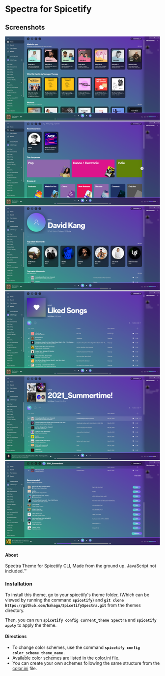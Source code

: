 # Spectra for Spicetify

## Screenshots

![Home](./_Screenshots/Home.png)
![Search](./_Screenshots/Search.png)
![Profile](./_Screenshots/Profile.png)
![Liked](./_Screenshots/Liked.png)
![Playlist](./_Screenshots/Playlist1.png)
![Playlist](./_Screenshots/Playlist2.png)

#### About

Spectra Theme for Spicetify CLI,
Made from the ground up.
JavaScript not included.™

### Installation

To install this theme, go to your spicetify's theme folder,
(Which can be viewed by running the command **`spicetify`**)
and **`git clone https://github.com/hahagu/SpicetifySpectra.git`** from the themes directory.

Then, you can run **`spicetify config current_theme Spectra`** and **`spicetify apply`** to apply the theme.

#### Directions

-   To change color schemes, use the command **`spicetify config color_scheme theme_name`** .
-   Available color schemes are listed in the [color.ini](./color.ini) file.
-   You can create your own schemes following the same structure from the [color.ini](./color.ini) file.
